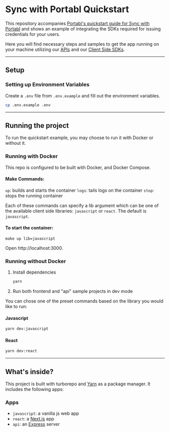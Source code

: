 # Sync with Portabl Quickstart

This repository accompanies [Portabl's quickstart guide for Sync with Portabl](https://docs.getportabl.com/quickstart) and shows an example of integrating the SDKs required for issuing credentials for your users.

Here you will find necessary steps and samples to get the app running on your machine utilizing our [APIs](https://docs.getportabl.com/api-ref) and our [Client Side SDKs](https://docs.getportabl.com/tutorials/data-sync#4-data-sync-widget-integration-steps).

---

## Setup

### Setting up Environment Variables

Create a `.env` file from `.env.example` and fill out the environment variables.

```bash
cp .env.example .env

```

---

## Running the project

To run the quickstart example, you may choose to run it with Docker or without it.

### Running with Docker

This repo is configured to be built with Docker, and Docker Compose.

#### Make Commands:

`up`: builds and starts the container
`logs`: tails logs on the container
`stop`: stops the running container

Each of these commands can specify a lib argument which can be one of the available client side libraries: `javascript` or `react`. The default is `javascript`.

#### To start the container:

```
make up lib=javascript
```

Open http://localhost:3000.

### Running without Docker

1. Install dependencies

   ```bash
   yarn
   ```

2. Run both frontend and "api" sample projects in dev mode

You can chose one of the preset commands based on the library you would like to run:

#### Javascript

```bash
yarn dev:javascript
```

#### React

```bash
yarn dev:react
```

---

## What's inside?

This project is built with turborepo and [Yarn](https://classic.yarnpkg.com/lang/en/) as a package manager. It includes the following apps:

### Apps

- `javascript`: a vanilla js web app
- `react`: a [Next.js](https://nextjs.org) app
- `api`: an [Express](https://expressjs.com/) server
